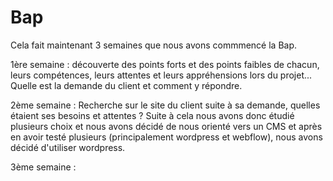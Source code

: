 # Bap
Cela fait maintenant 3 semaines que nous avons commmencé la Bap.

1ère semaine : 
découverte des points forts et des points faibles de chacun, 
leurs compétences, leurs attentes et leurs appréhensions lors du projet...
Quelle est la demande du client et comment y répondre.

2ème semaine : 
Recherche sur le site du client suite à sa demande, quelles étaient ses besoins et attentes ? Suite à cela nous avons donc étudié plusieurs choix et nous avons décidé de nous orienté vers un CMS et après en avoir testé plusieurs (principalement wordpress et webflow), nous avons décidé d'utiliser wordpress. 

3ème semaine :  
